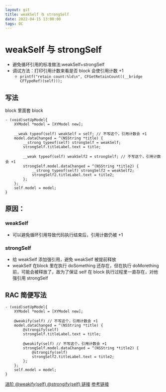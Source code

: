 ```yaml
---
layout: git
title: weakSelf 与 strongSelf
date: 2022-04-15 13:00:00
tags: OC
---
```


# weakSelf 与 strongSelf

* 避免循环引用的标准做法:weakSelf+strongSelf
* 调试方法：打印引用计数来看是否 block 会使引用计数 +1
    * `printf("retain count:%ld\n", CFGetRetainCount((__bridge CFTypeRef)(self)));`

## 写法
block 里面套 block
```
- (void)setUpModel{
    XYModel *model = [XYModel new];
   
    __weak typeof(self) weakSelf = self; // 不写这个，引用计数会 +1
    model.dataChanged = ^(NSString *title) {
        __strong typeof(self) strongSelf = weakSelf;
        strongSelf.titleLabel.text = title;
        
        __weak typeof(self) weakSelf2 = strongSelf; // 不写这个，引用计数会 +1
        strongSelf.model.dataChanged = ^(NSString *title2) {
            __strong typeof(self) strongSelf2 = weakSelf2;
            strongSelf2.titleLabel.text = title2;
        };
    };
    self.model = model;
}
```
## 原因：
### weakSelf
* 可以避免循环引用导致代码执行结束后，引用计数仍被 +1

### strongSelf
* 给 weakSelf 添加强引用，避免 weakSelf 被提前释放
* weakSelf 在block 里在执行 doSomething 还存在，但在执行 doMorething 前，可能会被释放了，故为了保证 self 在 block 执行过程里一直存在，对他强引用 strongSelf

## RAC 简便写法
```
- (void)setUpModel{
    XYModel *model = [XYModel new];

    @weakify(self) // 不写这个，引用计数会 +1
    model.dataChanged = ^(NSString *title) {
        @strongify(self)
        strongSelf.titleLabel.text = title;
        
        @weakify(self) // 不写这个，引用计数会 +1
        strongSelf.model.dataChanged = ^(NSString *title2) {
            @strongify(self)
            strongSelf2.titleLabel.text = title2;
        };
    };
    self.model = model;
}
```

[进阶 @weakify(self) @strongify(self) 链接](https://www.jianshu.com/p/9e2c36482cc2)
[参考链接](https://blog.csdn.net/u010029439/article/details/112465436?spm=1001.2101.3001.6650.1&utm_medium=distribute.pc_relevant.none-task-blog-2%257Edefault%257ECTRLIST%257Edefault-1.pc_relevant_default&depth_1-utm_source=distribute.pc_relevant.none-task-blog-2%257Edefault%257ECTRLIST%257Edefault-1.pc_relevant_default&utm_relevant_index=2)
